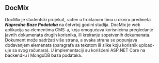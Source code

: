 ## DocMix

DocMix je studentski projekat, rađen u tročlanom timu u okviru predmeta ***Napredne Baze Podataka*** na četvrtoj godini studija. DocMix je web aplikacija sa elementima CMS-a, koja omogućava 
korisnicima pregledanje javnih dokumenata drugih korisnika, 
ili kreiranje sopstvenih dokumenata. Dokument može sadržati više strana, a svaka strana se popunjava dodavanjem elemenata (paragrafa sa tekstom ili slike koju korisnik upload-uje sa svog računara).
U implementaciji su korišćeni ASP.NET Core na backend-u i MongoDB baza podataka.
